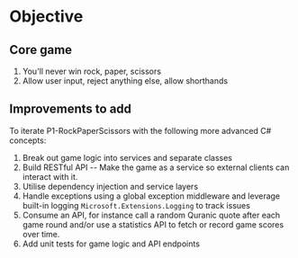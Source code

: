 # Objective
## Core game
1. You'll never win rock, paper, scissors
2. Allow user input, reject anything else, allow shorthands

## Improvements to add
To iterate P1-RockPaperScissors with the following more advanced C# concepts:
1. Break out game logic into services and separate classes
2. Build RESTful API -- Make the game as a service so external clients can interact with it.
2. Utilise dependency injection and service layers
3. Handle exceptions using a global exception middleware and leverage built-in logging `Microsoft.Extensions.Logging` to track issues
4. Consume an API, for instance call a random Quranic quote after each game round and/or use a statistics API to fetch or record game scores over time.
5. Add unit tests for game logic and API endpoints